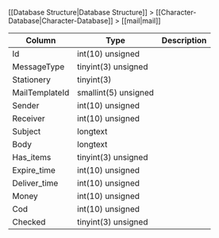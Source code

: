 [[Database Structure|Database Structure]] > [[Character-Database|Character-Database]] > [[mail|mail]]

Column | Type | Description
--- | --- | ---
Id | int(10) unsigned | 
MessageType | tinyint(3) unsigned | 
Stationery | tinyint(3) | 
MailTemplateId | smallint(5) unsigned | 
Sender | int(10) unsigned | 
Receiver | int(10) unsigned | 
Subject | longtext | 
Body | longtext | 
Has_items | tinyint(3) unsigned | 
Expire_time | int(10) unsigned | 
Deliver_time | int(10) unsigned | 
Money | int(10) unsigned | 
Cod | int(10) unsigned | 
Checked | tinyint(3) unsigned | 

